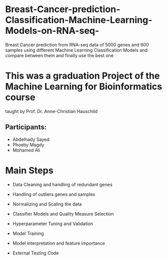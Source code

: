 # Breast-Cancer-prediction-Classification-Machine-Learning-Models-on-RNA-seq-
Breast Cancer prediction from RNA-seq data of 5000 genes and 600 samples
using different Machine Learning Classification Models
and compare between them and finally use the best one 

# This was a graduation Project of the Machine Learning for Bioinformatics course
taught by Prof. Dr. Anne-Christian Hauschild

## Participants:
- Abdelhady Sayed
- Phoeby Magdy
- Mohamed Ali 

# Main Steps
- Data Cleaning and handling of redundant genes

- Handling of outliers genes and samples

- Normalizing and Scaling the data

- Classifier Models and Quality Measure Selection

- Hyperparameter Tuning and Validation

- Model Training

- Model interpretation and feature importance

- External Testing Code



